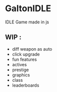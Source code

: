 # GaltonIDLE

IDLE Game made in js
 
 ## WIP :
 - diff weapon as auto
 - click upgrade
 - fun features
 - actives
 - prestige
 - graphics
 - class
 - leaderboards
